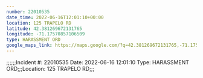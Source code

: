 ```yaml
---
number: 22010535
date_time: 2022-06-16T12:01:10+00:00
location: 125 TRAPELO RD
latitude: 42.381269672131765
longitude: -71.17570857106509
type: HARASSMENT ORD
google_maps_link: https://maps.google.com/?q=42.381269672131765,-71.17570857106509
---
```


;;;;;;Incident #: 22010535  Date: 2022-06-16 12:01:10   Type: HARASSMENT ORD;;;Location: 125 TRAPELO RD;;;
